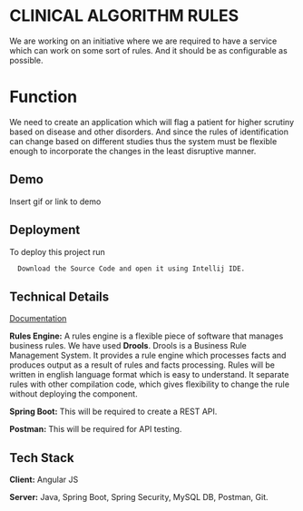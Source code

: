 # CLINICAL ALGORITHM RULES

We are working on an initiative where we are required to have a service which can work on some sort of rules. And it should be as configurable as possible.

# Function

We need to create an application which will flag a patient for higher scrutiny based on disease and other disorders. And since the rules of identification can change based on different studies thus the system must be flexible enough to incorporate the changes in the least disruptive manner. 

## Demo

Insert gif or link to demo

## Deployment

To deploy this project run

```bash
  Download the Source Code and open it using Intellij IDE.
```
  
## Technical Details

[Documentation](https://linktodocumentation)

**Rules Engine:** 
A rules engine is a flexible piece of software that manages business rules.
We have used **Drools**. 
Drools is a Business Rule Management System. It provides a rule engine which processes facts and produces output as a result of rules and facts processing. 
Rules will be written in english language format which is easy to understand. It separate rules with other compilation code, which gives flexibility to change the rule without deploying the component.

**Spring Boot:** This will be required to create a REST API.

**Postman:** This will be required for API testing.


## Tech Stack

**Client:** Angular JS

**Server:** Java, Spring Boot, 
Spring Security,
MySQL DB,
Postman,
Git.


